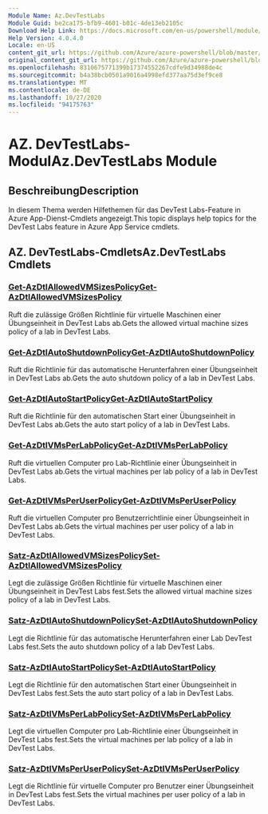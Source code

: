 ```yaml
---
Module Name: Az.DevTestLabs
Module Guid: be2ca175-bfb9-4601-b01c-4de13eb2105c
Download Help Link: https://docs.microsoft.com/en-us/powershell/module/az.devtestlabs
Help Version: 4.0.4.0
Locale: en-US
content_git_url: https://github.com/Azure/azure-powershell/blob/master/src/DevTestLabs/DevTestLabs/help/Az.DevTestLabs.md
original_content_git_url: https://github.com/Azure/azure-powershell/blob/master/src/DevTestLabs/DevTestLabs/help/Az.DevTestLabs.md
ms.openlocfilehash: 8310675771399b17374552267cdfe9d34988de4c
ms.sourcegitcommit: b4a38bcb0501a9016a4998efd377aa75d3ef9ce8
ms.translationtype: MT
ms.contentlocale: de-DE
ms.lasthandoff: 10/27/2020
ms.locfileid: "94175763"
---
```

# <span data-ttu-id="e9e59-101">AZ. DevTestLabs-Modul</span><span class="sxs-lookup"><span data-stu-id="e9e59-101">Az.DevTestLabs Module</span></span>
## <span data-ttu-id="e9e59-102">Beschreibung</span><span class="sxs-lookup"><span data-stu-id="e9e59-102">Description</span></span>
<span data-ttu-id="e9e59-103">In diesem Thema werden Hilfethemen für das DevTest Labs-Feature in Azure App-Dienst-Cmdlets angezeigt.</span><span class="sxs-lookup"><span data-stu-id="e9e59-103">This topic displays help topics for the DevTest Labs feature in Azure App Service cmdlets.</span></span>

## <span data-ttu-id="e9e59-104">AZ. DevTestLabs-Cmdlets</span><span class="sxs-lookup"><span data-stu-id="e9e59-104">Az.DevTestLabs Cmdlets</span></span>
### [<span data-ttu-id="e9e59-105">Get-AzDtlAllowedVMSizesPolicy</span><span class="sxs-lookup"><span data-stu-id="e9e59-105">Get-AzDtlAllowedVMSizesPolicy</span></span>](Get-AzDtlAllowedVMSizesPolicy.md)
<span data-ttu-id="e9e59-106">Ruft die zulässige Größen Richtlinie für virtuelle Maschinen einer Übungseinheit in DevTest Labs ab.</span><span class="sxs-lookup"><span data-stu-id="e9e59-106">Gets the allowed virtual machine sizes policy of a lab in DevTest Labs.</span></span>

### [<span data-ttu-id="e9e59-107">Get-AzDtlAutoShutdownPolicy</span><span class="sxs-lookup"><span data-stu-id="e9e59-107">Get-AzDtlAutoShutdownPolicy</span></span>](Get-AzDtlAutoShutdownPolicy.md)
<span data-ttu-id="e9e59-108">Ruft die Richtlinie für das automatische Herunterfahren einer Übungseinheit in DevTest Labs ab.</span><span class="sxs-lookup"><span data-stu-id="e9e59-108">Gets the auto shutdown policy of a lab in DevTest Labs.</span></span>

### [<span data-ttu-id="e9e59-109">Get-AzDtlAutoStartPolicy</span><span class="sxs-lookup"><span data-stu-id="e9e59-109">Get-AzDtlAutoStartPolicy</span></span>](Get-AzDtlAutoStartPolicy.md)
<span data-ttu-id="e9e59-110">Ruft die Richtlinie für den automatischen Start einer Übungseinheit in DevTest Labs ab.</span><span class="sxs-lookup"><span data-stu-id="e9e59-110">Gets the auto start policy of a lab in DevTest Labs.</span></span>

### [<span data-ttu-id="e9e59-111">Get-AzDtlVMsPerLabPolicy</span><span class="sxs-lookup"><span data-stu-id="e9e59-111">Get-AzDtlVMsPerLabPolicy</span></span>](Get-AzDtlVMsPerLabPolicy.md)
<span data-ttu-id="e9e59-112">Ruft die virtuellen Computer pro Lab-Richtlinie einer Übungseinheit in DevTest Labs ab.</span><span class="sxs-lookup"><span data-stu-id="e9e59-112">Gets the virtual machines per lab policy of a lab in DevTest Labs.</span></span>

### [<span data-ttu-id="e9e59-113">Get-AzDtlVMsPerUserPolicy</span><span class="sxs-lookup"><span data-stu-id="e9e59-113">Get-AzDtlVMsPerUserPolicy</span></span>](Get-AzDtlVMsPerUserPolicy.md)
<span data-ttu-id="e9e59-114">Ruft die virtuellen Computer pro Benutzerrichtlinie einer Übungseinheit in DevTest Labs ab.</span><span class="sxs-lookup"><span data-stu-id="e9e59-114">Gets the virtual machines per user policy of a lab in DevTest Labs.</span></span>

### [<span data-ttu-id="e9e59-115">Satz-AzDtlAllowedVMSizesPolicy</span><span class="sxs-lookup"><span data-stu-id="e9e59-115">Set-AzDtlAllowedVMSizesPolicy</span></span>](Set-AzDtlAllowedVMSizesPolicy.md)
<span data-ttu-id="e9e59-116">Legt die zulässige Größen Richtlinie für virtuelle Maschinen einer Übungseinheit in DevTest Labs fest.</span><span class="sxs-lookup"><span data-stu-id="e9e59-116">Sets the allowed virtual machine sizes policy of a lab in DevTest Labs.</span></span>

### [<span data-ttu-id="e9e59-117">Satz-AzDtlAutoShutdownPolicy</span><span class="sxs-lookup"><span data-stu-id="e9e59-117">Set-AzDtlAutoShutdownPolicy</span></span>](Set-AzDtlAutoShutdownPolicy.md)
<span data-ttu-id="e9e59-118">Legt die Richtlinie für das automatische Herunterfahren einer Lab DevTest Labs fest.</span><span class="sxs-lookup"><span data-stu-id="e9e59-118">Sets the auto shutdown policy of a lab DevTest Labs.</span></span>

### [<span data-ttu-id="e9e59-119">Satz-AzDtlAutoStartPolicy</span><span class="sxs-lookup"><span data-stu-id="e9e59-119">Set-AzDtlAutoStartPolicy</span></span>](Set-AzDtlAutoStartPolicy.md)
<span data-ttu-id="e9e59-120">Legt die Richtlinie für den automatischen Start einer Übungseinheit in DevTest Labs fest.</span><span class="sxs-lookup"><span data-stu-id="e9e59-120">Sets the auto start policy of a lab in DevTest Labs.</span></span>

### [<span data-ttu-id="e9e59-121">Satz-AzDtlVMsPerLabPolicy</span><span class="sxs-lookup"><span data-stu-id="e9e59-121">Set-AzDtlVMsPerLabPolicy</span></span>](Set-AzDtlVMsPerLabPolicy.md)
<span data-ttu-id="e9e59-122">Legt die virtuellen Computer pro Lab-Richtlinie einer Übungseinheit in DevTest Labs fest.</span><span class="sxs-lookup"><span data-stu-id="e9e59-122">Sets the virtual machines per lab policy of a lab in DevTest Labs.</span></span>

### [<span data-ttu-id="e9e59-123">Satz-AzDtlVMsPerUserPolicy</span><span class="sxs-lookup"><span data-stu-id="e9e59-123">Set-AzDtlVMsPerUserPolicy</span></span>](Set-AzDtlVMsPerUserPolicy.md)
<span data-ttu-id="e9e59-124">Legt die Richtlinie für virtuelle Computer pro Benutzer einer Übungseinheit in DevTest Labs fest.</span><span class="sxs-lookup"><span data-stu-id="e9e59-124">Sets the virtual machines per user policy of a lab in DevTest Labs.</span></span>

